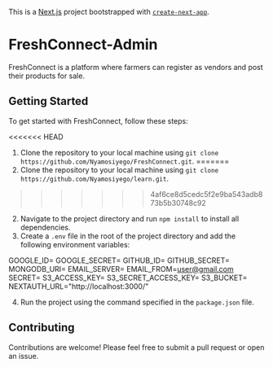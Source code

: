 This is a [Next.js](https://nextjs.org/) project bootstrapped with [`create-next-app`](https://github.com/vercel/next.js/tree/canary/packages/create-next-app).

# FreshConnect-Admin

FreshConnect is a platform where farmers can register as vendors and post their products for sale.

## Getting Started

To get started with FreshConnect, follow these steps:

<<<<<<< HEAD
1. Clone the repository to your local machine using `git clone https://github.com/Nyamosiyego/FreshConnect.git`.
=======
1. Clone the repository to your local machine using `git clone https://github.com/Nyamosiyego/learn.git`.
>>>>>>> 4af6ce8d5cedc5f2e9ba543adb873b5b30748c92
2. Navigate to the project directory and run `npm install` to install all dependencies.
3. Create a `.env` file in the root of the project directory and add the following environment variables:


GOOGLE_ID=
GOOGLE_SECRET=
GITHUB_ID=
GITHUB_SECRET=
MONGODB_URI=
EMAIL_SERVER=
EMAIL_FROM=user@gmail.com
SECRET=
S3_ACCESS_KEY=
S3_SECRET_ACCESS_KEY=
S3_BUCKET=
NEXTAUTH_URL="http://localhost:3000/"


4. Run the project using the command specified in the `package.json` file.

## Contributing

Contributions are welcome! Please feel free to submit a pull request or open an issue.

